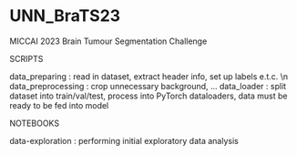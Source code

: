 # UNN_BraTS23
MICCAI 2023 Brain Tumour Segmentation Challenge

SCRIPTS

data_preparing : read in dataset, extract header info, set up labels e.t.c. \n
data_preprocessing : crop unnecessary background, ...
data_loader : split dataset into train/val/test, process into PyTorch dataloaders, data must be ready to be fed into model

NOTEBOOKS

data-exploration : performing initial exploratory data analysis
